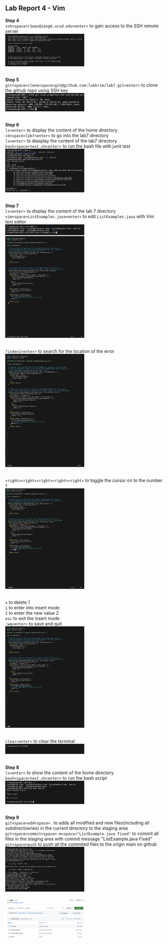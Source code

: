 ## Lab Report 4 - Vim
**Step 4**<br>
`ssh<space>r1wan@ieng6.ucsd.edu<enter>` to gain access to the SSH remote server<br>
<img src = "step4.png" width = 50% height = 50%><br><br>

**Step 5**<br>
`git<space>clone<space>git@github.com:lukkrim/lab7.git<enter>` to clone the github repo using SSH key<br>
<img src = "step5.png" width = 50% height = 50%><br><br>

**Step 6**<br>
`ls<enter>` to display the content of the home directory<br> 
`cd<space>lab7<enter>` to go into the lab7 directory<br>
`ls<enter>` to diasplay the content of the lab7 directory<br>
`bash<space>test.sh<enter>` to run the bash file with junit test<br>
<img src = "step6.png" width = 50% height = 50%><br><br>

**Step 7**<br>
`ls<enter>` to display the content of the lab 7 directory<br>
`vim<space>ListExamples.java<enter>` to edit `ListExamples.java` with Vim text editor<br>
<img src = "step7_1.png" width = 50% height = 50%><br>
<img src = "step7_2.png" width = 50% height = 50%><br><br>

`?index1<enter>` to search for the location of the error<br>
<img src = "step7_3.png" width = 50% height = 50%><br><br>

`<right><right><right><right><right>` to toggle the cursor on to the number 1<br>
<img src = "step7_4.png" width = 50% height = 50%><br><br>

`x` to delete 1<br>
`i` to enter into insert mode<br>
`2` to enter the new value 2<br>
`esc` to exit the insert mode<br>
`:wq<enter>` to save and quit<br>
<img src = "step7_5.png" width = 50% height = 50%><br><br>

`clear<enter>` to clear the terminal<br>
<img src = "step7_6.png" width = 50% height = 50%><br><br>

**Step 8**<br>
`ls<enter>` to show the content of the home directory<br>
`bash<space>test.sh<enter>` to run the bash script<br>
<img src = "step8.png" width = 50% height = 50%><br><br>

**Step 9**<br>
`git<space>add<space>.` to adds all modified and new files(including all subdirectoeries) in the current directory to the staging area<br>
`git<space>commit<space>-m<space>"ListExample.java Fixed"` to commit all files in the staging area with commit message "ListExample.java Fixed"<br>
`git<space>push` to push all the commited files to the origin main on github
<img src = "step9_1.png" width = 50% height = 50%><br><br>
<img src = "step9_2.png" width = 50% height = 50%><br><br>

